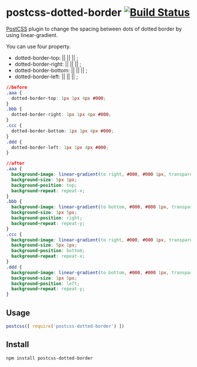 # postcss-dotted-border [![Build Status](https://travis-ci.org/OsukeUesugi/postcss-dotted-border.svg)](https://travis-ci.org/OsukeUesugi/postcss-dotted-border)

[PostCSS](https://github.com/postcss/postcss) plugin to change the spacing between dots of dotted border by using linear-gradient.

You can use four property.
* dotted-border-top: <border-width> || <border-height> || <spacing> || <border-color>;
* dotted-border-right: <border-width> || <border-height> || <spacing> || <border-color>;
* dotted-border-bottom: <border-width> || <border-height> || <spacing> || <border-color>;
* dotted-border-left: <border-width> || <border-height> || <spacing> || <border-color>;


```css
//before
.aaa {
  dotted-border-top: 1px 1px 4px #000;
}
.bbb {
  dotted-border-right: 1px 1px 4px #000;
}
.ccc {
  dotted-border-bottom: 1px 1px 4px #000;
}
.ddd {
  dotted-border-left: 1px 1px 4px #000;
}

```

```css
//after
.aaa {
  background-image: linear-gradient(to right, #000, #000 1px, transparent 1px, transparent 4px);
  background-size: 5px 1px;
  background-position: top;
  background-repeat: repeat-x;
}
.bbb {
  background-image: linear-gradient(to bottom, #000, #000 1px, transparent 1px, transparent 4px);
  background-size: 1px 5px;
  background-position: right;
  background-repeat: repeat-y;
}
.ccc {
  background-image: linear-gradient(to right, #000, #000 1px, transparent 1px, transparent 4px);
  background-size: 5px 1px;
  background-position: bottom;
  background-repeat: repeat-x;
}
.ddd {
  background-image: linear-gradient(to bottom, #000, #000 1px, transparent 1px, transparent 4px);
  background-size: 1px 5px;
  background-position: left;
  background-repeat: repeat-y;
}
```

## Usage

```js
postcss([ require('postcss-dotted-border') ])
```

## Install
```shell
npm install postcss-dotted-border
```
